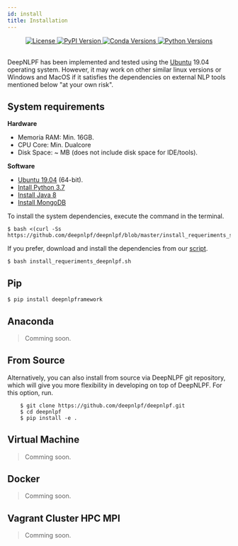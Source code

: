 ```yaml
---
id: install
title: Installation
---
```


<div align="center">
    <a href="#">
        <img alt="License" src="https://img.shields.io/github/license/deepnlpf/deepnlpf">
    </a>
    <a href="https://pypi.org/project/deepnlpframework/">
        <img alt="PyPI Version" src="https://img.shields.io/pypi/v/deepnlpframework?color=blue">
    </a>
    <a href="https://anaconda.org/deepnlpframework">
        <img alt="Conda Versions" src="https://img.shields.io/conda/vn/deepnlpframework?color=blue&label=conda">
    </a>
    <a href="https://pypi.org/project/deepnlpframework/">
        <img alt="Python Versions" src="https://img.shields.io/pypi/pyversions/deepnlpframework?colorB=blue">
    </a>
</div>

<br>

DeepNLPF has been implemented and tested using the [Ubuntu](https://ubuntu.com/) 19.04 operating system. However, it may work on other similar linux versions or Windows and MacOS if it satisfies the dependencies on external NLP tools mentioned below "at your own risk".

## System requirements
<b>Hardware</b>
* Memoria RAM: Min. 16GB.
* CPU Core: Min. Dualcore
* Disk Space: ~ MB (does not include disk space for IDE/tools).

<b>Software</b>
* [Ubuntu 19.04](https://ubuntu.com/) (64-bit).
* [Intall Python 3.7](https://linuxize.com/post/how-to-install-python-3-7-on-ubuntu-18-04/) 
* [Install Java 8](https://tecadmin.net/install-oracle-java-8-ubuntu-via-ppa/)
* [Install MongoDB](https://docs.mongodb.com/manual/tutorial/install-mongodb-on-ubuntu/)

To install the system dependencies, execute the command in the terminal.

    $ bash <(curl -Ss https://github.com/deepnlpf/deepnlpf/blob/master/install_requeriments_system.sh)

If you prefer, download and install the dependencies from our [script](https://github.com/deepnlpf/deepnlpf/blob/master/install_requeriments_system.sh).

    $ bash install_requeriments_deepnlpf.sh

## Pip

    $ pip install deepnlpframework

## Anaconda

> Comming soon.

## From Source
Alternatively, you can also install from source via DeepNLPF git repository, which will give you more flexibility in developing on top of DeepNLPF. For this option, run.

        $ git clone https://github.com/deepnlpf/deepnlpf.git
        $ cd deepnlpf
        $ pip install -e .

## Virtual Machine

> Comming soon.

## Docker

> Comming soon.

## Vagrant Cluster HPC MPI

> Comming soon.
